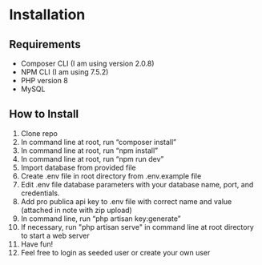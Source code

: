# Installation

## Requirements

-   Composer CLI (I am using version 2.0.8)
-   NPM CLI (I am using 7.5.2)
-   PHP version 8
-   MySQL

## How to Install

1. Clone repo
2. In command line at root, run “composer install”
3. In command line at root, run “npm install”
4. In command line at root, run “npm run dev”
5. Import database from provided file
6. Create .env file in root directory from .env.example file
7. Edit .env file database parameters with your database name, port, and credentials.
8. Add pro publica api key to .env file with correct name and value (attached in note with zip upload)
9. In command line, run “php artisan key:generate”
10. If necessary, run "php artisan serve" in command line at root directory to start a web server
11. Have fun!
12. Feel free to login as seeded user or create your own user
